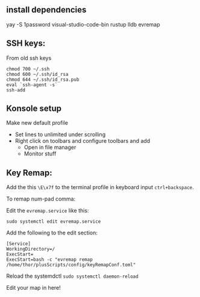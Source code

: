 

## install dependencies


yay -S 1password visual-studio-code-bin rustup lldb evremap





## SSH keys:

From old ssh keys

```
chmod 700 ~/.ssh
chmod 600 ~/.ssh/id_rsa
chmod 644 ~/.ssh/id_rsa.pub
eval `ssh-agent -s`
ssh-add
```


## Konsole setup 

Make new default profile
- Set lines to unlimited under scrolling
- Right click on toolbars and configure toolbars and add
  - Open in file manager 
  - Monitor stuff


## Key Remap:

Add the this `\E\x7f` to the terminal profile in keyboard input `ctrl+backspace`.


To remap num-pad comma:


Edit the `evremap.service` like this:

```
sudo systemctl edit evremap.service
```

Add the following to the edit section: 

```
[Service]
WorkingDirectory=/
ExecStart=
ExecStart=bash -c "evremap remap /home/thor/plusScripts/config/keyRemapConf.toml"
```
Reload the systemdctl `sudo systemctl daemon-reload `

Edit your map in here!
